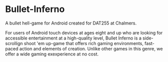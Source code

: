 Bullet-Inferno
==============

A bullet hell-game for Android created for DAT255 at Chalmers.

For users of Android touch devices at ages eight and up who are looking for accessible entertainment at a high-quality level, Bullet Inferno is a side-scrollign shoot 'em up-game that offers rich gaming environments, fast-paced action and elements of creation. Unlike other games in this genre, we offer a wide gaming exexperience at no cost.


